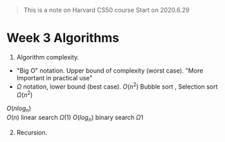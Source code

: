 
> This is a note on Harvard CS50 course
> Start on 2020.6.29

# Week 3 Algorithms
1. Algorithm complexity. 
- "Big O"  notation. Upper bound of complexity (worst case). "More Important in practical use"
- $\Omega$ notation,  lower bound (best case). 
$O(n^2)$ Bubble sort , Selection sort $\Omega(n^2)$

$O(nlog_n)$  
$O(n)$ linear search $\Omega (1)$
$O(log_n)$ binary search $\Omega 1$

2. Recursion.

<!--stackedit_data:
eyJoaXN0b3J5IjpbLTE0Nzc2MzQ1MzYsLTEwNDcyODIyNDIsLT
Y5OTEzMDE0NCwyMDU4ODc3NzAwLDI4MDg1NTQzOF19
-->